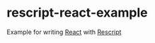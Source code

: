 # rescript-react-example

Example for writing [React](https://reactjs.org) with [Rescript](https://rescript-lang.org)